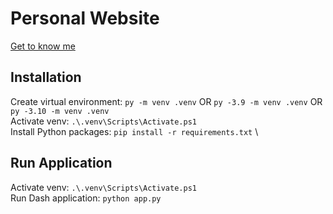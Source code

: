 # Personal Website
[Get to know me](https://muntasirhossain01.pythonanywhere.com/)

## Installation 
Create virtual environment: `py -m venv .venv` OR `py -3.9 -m venv .venv` OR `py -3.10 -m venv .venv` \
Activate venv: `.\.venv\Scripts\Activate.ps1` \
Install Python packages: `pip install -r requirements.txt` \

## Run Application
Activate venv: `.\.venv\Scripts\Activate.ps1`  \
Run Dash application: `python app.py` 


